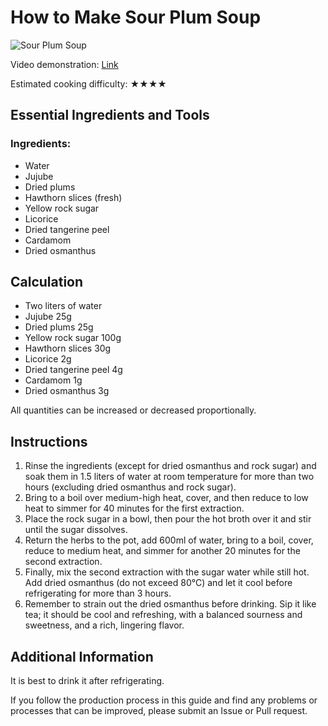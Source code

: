 # How to Make Sour Plum Soup

![Sour Plum Soup](./imges/sour_plum_soup.jpg)

Video demonstration: [Link](https://www.bilibili.com/video/BV1164y1F7hv/)

Estimated cooking difficulty: ★★★★

## Essential Ingredients and Tools

### Ingredients:
- Water
- Jujube
- Dried plums
- Hawthorn slices (fresh)
- Yellow rock sugar
- Licorice
- Dried tangerine peel
- Cardamom
- Dried osmanthus

## Calculation

- Two liters of water
- Jujube 25g
- Dried plums 25g
- Yellow rock sugar 100g
- Hawthorn slices 30g
- Licorice 2g
- Dried tangerine peel 4g
- Cardamom 1g
- Dried osmanthus 3g

All quantities can be increased or decreased proportionally.

## Instructions

1. Rinse the ingredients (except for dried osmanthus and rock sugar) and soak them in 1.5 liters of water at room temperature for more than two hours (excluding dried osmanthus and rock sugar).
2. Bring to a boil over medium-high heat, cover, and then reduce to low heat to simmer for 40 minutes for the first extraction.
3. Place the rock sugar in a bowl, then pour the hot broth over it and stir until the sugar dissolves.
4. Return the herbs to the pot, add 600ml of water, bring to a boil, cover, reduce to medium heat, and simmer for another 20 minutes for the second extraction.
5. Finally, mix the second extraction with the sugar water while still hot. Add dried osmanthus (do not exceed 80°C) and let it cool before refrigerating for more than 3 hours.
6. Remember to strain out the dried osmanthus before drinking. Sip it like tea; it should be cool and refreshing, with a balanced sourness and sweetness, and a rich, lingering flavor.

## Additional Information

It is best to drink it after refrigerating.

If you follow the production process in this guide and find any problems or processes that can be improved, please submit an Issue or Pull request.
